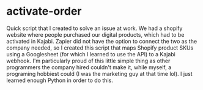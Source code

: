 # activate-order
Quick script that I created to solve an issue at work. We had a shopify website where people purchased our digital products, which had to be activated in Kajabi.
Zapier did not have the option to connect the two as the company needed, so I created this script that maps Shopify product SKUs using a Googlesheet (for which I learned to use the API) to a Kajabi webhook. 
I'm particularly proud of this little simple thing as other programmers the company hired couldn't make it, while myself, a programing hobbiest could (I was the marketing guy at that time lol). I just learned enough Python in order to do this.
